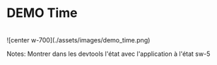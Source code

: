 # DEMO Time

<br>
![center w-700](./assets/images/demo_time.png)

Notes:
Montrer dans les devtools l'état avec l'application à l'état sw-5
